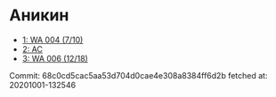 # Аникин
- [1: WA 004 (7/10)](1.md)
- [2: AC](2.md)
- [3: WA 006 (12/18)](3.md)

Commit: 68c0cd5cac5aa53d704d0cae4e308a8384ff6d2b
 fetched at: 20201001-132546
